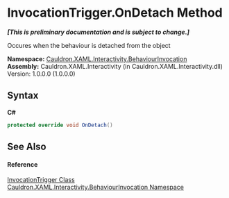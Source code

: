 # InvocationTrigger.OnDetach Method 
 _**\[This is preliminary documentation and is subject to change.\]**_

Occures when the behaviour is detached from the object

**Namespace:**&nbsp;<a href="N_Cauldron_XAML_Interactivity_BehaviourInvocation">Cauldron.XAML.Interactivity.BehaviourInvocation</a><br />**Assembly:**&nbsp;Cauldron.XAML.Interactivity (in Cauldron.XAML.Interactivity.dll) Version: 1.0.0.0 (1.0.0.0)

## Syntax

**C#**<br />
``` C#
protected override void OnDetach()
```


## See Also


#### Reference
<a href="T_Cauldron_XAML_Interactivity_BehaviourInvocation_InvocationTrigger">InvocationTrigger Class</a><br /><a href="N_Cauldron_XAML_Interactivity_BehaviourInvocation">Cauldron.XAML.Interactivity.BehaviourInvocation Namespace</a><br />
